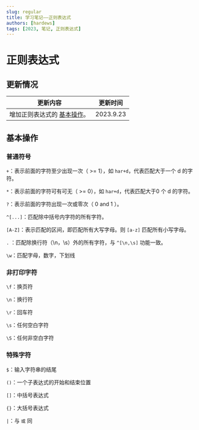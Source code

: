 ```yaml
---
slug: regular
title: 学习笔记——正则表达式
authors: [hardews]
tags: [2023, 笔记, 正则表达式]
---
```




# 正则表达式

## 更新情况

| 更新内容                                                     | 更新时间  |
| ------------------------------------------------------------ | --------- |
| 增加正则表达式的 [基本操作](https://hardews.cn/regular#%E5%9F%BA%E6%9C%AC%E6%93%8D%E4%BD%9C)。 | 2023.9.23 |

<!--truncate-->

## 基本操作

### 普通符号

`+`：表示前面的字符至少出现一次（ >= 1），如 `har+d`，代表匹配大于一个 d 的字符。

`*`：表示前面的字符可有可无（ >= 0），如 `har+d`，代表匹配大于0 个 d 的字符。

`?`：表示前面的字符出现一次或零次（ 0 and 1 ）。

`^[...]`：匹配除中括号内字符的所有字符。

`[A-Z]`：表示匹配的区间，即匹配所有大写字母。则 `[a-z]` 匹配所有小写字母。

`.` ：匹配除换行符（\n，\s）外的所有字符，与 `^[\n,\s]` 功能一致。

`\w`：匹配字母，数字，下划线



### 非打印字符

`\f`：换页符

`\n`：换行符	

`\r`：回车符

`\s`：任何空白字符

`\S`：任何非空白字符



### 特殊字符

`$`：输入字符串的结尾

`()`：一个子表达式的开始和结束位置

`[]`：中括号表达式

`{}`：大括号表达式

`|`：与 `或` 同
